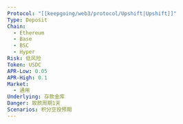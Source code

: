 ```yaml
---
Protocol: "[[keepgoing/web3/protocol/Upshift|Upshift]]"
Type: Deposit
Chain:
  - Ethereum
  - Base
  - BSC
  - Hyper
Risk: 低风险
Token: USDC
APR-Low: 0.05
APR-High: 0.1
Market:
  - 通用
Underlying: 存款金库
Danger: 取款周期1天
Scenarios: 积分空投预期
---
```


